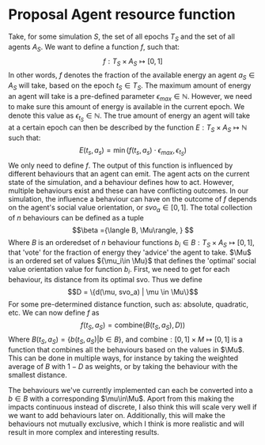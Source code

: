 # Proposal Agent resource function
Take, for some simulation $S$, the set of all epochs $T_S$ and the set of all agents $A_S$. We want to define a function $f$, such that:
$$f : T_S \times A_S \mapsto [0,1]$$
In other words, $f$ denotes the fraction of the available energy an agent $a_S\in A_S$ will take, based on the epoch $t_S\in T_S$. The maximum amount of energy an agent will take is a pre-defined parameter $\epsilon_{max}\in\mathbb{N}$. However, we need to make sure this amount of energy is available in the current epoch. We denote this value as $\epsilon_{t_S}\in\mathbb{N}$. The true amount of energy an agent will take at a certain epoch can then be described by the function $E : T_S \times A_S \mapsto \mathbb{N}$ such that:
$$E(t_s, a_s) = \min(f(t_s, a_s) \cdot \epsilon_{max}, \epsilon_{t_S})$$
We only need to define $f$. The output of this function is influenced by different behaviours that an agent can emit. The agent acts on the current state of the simulation, and a behaviour defines how to act. However, multiple behaviours exist and these can have conflicting outcomes. In our simulation, the influence a behaviour can have on the outcome of $f$ depends on the agent's social value orientation, or $svo_a\in [0,1]$. The total collection of $n$ behaviours can be defined as a tuple 
$$\beta ={\langle B, \Mu\rangle, } $$
Where $B$ is an orderedset of $n$ behaviour functions $b_i\in B : T_S \times A_S \mapsto [0,1]$, that 'vote' for the fraction of energy they 'advice' the agent to take. $\Mu$ is an ordered set of values ${\mu_i\in \Mu}$ that defines the 'optimal' social value orientation value for function $b_i$. First, we need to get for each behaviour, its distance from its optimal svo. Thus we define 
$$D = \{d(\mu, svo_a) | \mu \in \Mu\}$$
For some pre-determined distance function, such as: absolute, quadratic, etc. 
We can now define $f$ as
$$f(t_S, a_S) = \text{combine}(B(t_S, a_S), D))$$
Where $B(t_S, a_S) = \{b(t_S, a_S)|b\in B\}$, and $\text{combine} : [0,1]\times M \mapsto [0,1]$ is a function that combines all the behaviours based on the values in $\Mu$. This can be done in multiple ways, for instance by taking the weighted average of $B$ with $1-D$ as weights, or by taking the behaviour with the smallest distance. 

The behaviours we've currently implemented can each be converted into a $b\in B$ with a corresponding $\mu\in\Mu$. Aport from this making the impacts continuous instead of discrete, I also think this will scale very well if we want to add behaviours later on. Additionally, this will make the behaviours not mutually exclusive, which I think is more realistic and will result in more complex and interesting results. 